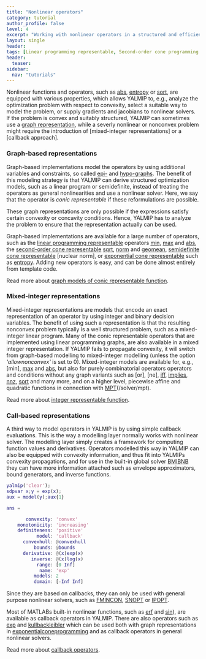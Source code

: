 ```yaml
---
title: "Nonlinear operators"
category: tutorial
author_profile: false
level: 4
excerpt: "Working with nonlinear operators in a structured and efficient fashion"
layout: single
header:
tags: [Linear programming representable, Second-order cone programming representable, Semidefinite programming representable, Integer programming representable, Exponential cone programming representable]
header:
  teaser:
sidebar:
  nav: "tutorials"
---
```


Nonlinear functions and operators, such as [abs](/command/abs), [entropy](/command/entropy) or [sort](/command/sort), are equipped with various properties, which allows YALMIP to, e.g., analyze the optimization problem with respect to convexity, select a suitable way to model the problem, or supply gradients and jacobians to nonlinear solvers. If the problem is convex and suitably structured, YALMIP can sometimes use a [graph representation](/tutorial/nonlinearoperatorsgraphs), while a severly nonlinear or nonconvex problem might require the introduction of [mixed-integer representations] or a [callback approach].

### Graph-based representations

Graph-based implementations model the operators by using additional variables and constraints, so called [epi-](http://en.wikipedia.org/wiki/Epigraph_%28mathematics%29) and [hypo-graphs](http://en.wikipedia.org/wiki/Hypograph_%28mathematics%29). The benefit of this modeling strategy is that YALMIP can derive structured optimization models, such as a linear program or semidefinite, instead of treating the operators as general nonlinearities and use a nonlinear solver. Here, we say that the operator is *conic representable* if these reformulations are possible.

These graph representations are only possible if the expressions satisfy certain convexity or concavity conditions. Hence, YALMIP has to analyze the problem to ensure that the representation actually can be used.

Graph-based implementations are available for a large number of operators, such as the [linear programming representable](/tags/#linear-programming-representable) operators  [min](/command/min), [max](/command/max) and [abs](/command/abs), the [second-order cone representable](/tags/#second-order-cone-programming-representable)  [sqrt](/command/sqrt), [norm](/command/norm) and [geomean](/command/geomean), [semidefinite cone representable](/tags/#semidefinite-programming-representable) [nuclear norm], or [exponential cone representable](/tags/#exponential-programming-representable) such as [entropy](/command/entropy). Adding new operators is easy, and can be done almost entirely from template code.

Read more about [graph models of conic representable function](/tutorial/nonlinearoperatorsgraphs).

### Mixed-integer representations

Mixed-integer representations are models that encode an exact representation of an operator by using integer and binary decision variables. The benefit of using such a representation is that the resulting nonconvex problem typically is a well structured problem, such as a mixed-integer linear program. Many of the conic representable operators that are implemented using linear programming graphs, are also available in a mixed integer representation. If YALMIP fails to propagate convexity, it will switch from graph-based modelling to mixed-integer modelling (unless the option *'allownonconvex'* is set to 0). Mixed-integer models are available for, e.g., [min], [max](/command/max) and [abs](/command/abs), but also for purely combinatorial operators operators and conditions without any graph variants such as [or], [ne], [iff](/command/iff), [implies](/command/implies), [nnz](/command/nnz), [sort](/command/sort) and many more, and on a higher level, piecewise affine and quadratic functions in connection with [MPT](/solver/mpt)(/solver/mpt).

Read more about [integer representable function](/tutorial/nonlinearoperatorsmixedinteger).

### Call-based representations

A third way to model operators in YALMIP is by using simple callback evaluations. This is the way a modelling layer normally works with nonlinear solver. The modelling layer simply creates a framework for computing function values and derivatives. Operators modelled this way in YALMIP can also be equipped with convexity information, and thus fit into YALMIPs convexity propagations, and for use in the built-in global solver [BMIBNB](/solver/bmibnb) they can have more information attached such as envelope approximators, bound generators, and inverse functions.

````matlab
yalmip('clear');
sdpvar x;y = exp(x);
aux = model(y);aux{1}

ans = 

       convexity: 'convex'
    monotonicity: 'increasing'
    definiteness: 'positive'
           model: 'callback'
      convexhull: @convexhull
          bounds: @bounds
      derivative: @(x)exp(x)
         inverse: @(x)log(x)
           range: [0 Inf]
            name: 'exp'
          models: 2
          domain: [-Inf Inf]
````          

Since they are based on callbacks, they can only be used with general purpose nonlinear solvers, such as [FMINCON](/solver/fmincon), [SNOPT](/solver/snopt) or [IPOPT](/solver/ipopt). 

Most of MATLABs built-in nonlinear functions, such as [erf](/command/erf) and [sin](/command/sin)), are available as callback operators in YALMIP. There are also operators such as [exp](/command/exp) and [kullbackleibler](/command/kullbackleibler) which can be used both with graph representations in [exponentialconeprogramming](/tutorial/exponentialconeprogramming) and as callback operators in general nonlinear solvers.

Read more about [callback operators](/tutorial/nonlinearoperatorscallback).
